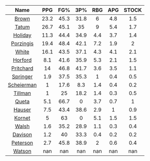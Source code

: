 |                                     Name                                     |  PPG  |  FG%  |  3P%  |  RBG  |  APG  |  STOCK  |
|:----------------------------------------------------------------------------:|:-----:|:-----:|:-----:|:-----:|:-----:|:-------:|
|      [Brown](https://www.espn.com/nba/player/_/id/3917376/jaylen-brown)      | 23.2  | 45.3  | 31.8  |   6   |  4.8  |   1.5   |
|      [Tatum](https://www.espn.com/nba/player/_/id/4065648/jayson-tatum)      | 26.7  | 45.1  |  35   |   9   |  5.4  |   1.7   |
|      [Holiday](https://www.espn.com/nba/player/_/id/3995/jrue-holiday)       | 11.3  | 44.4  | 34.9  |  4.4  |  3.7  |   1.4   |
| [Porzingis](https://www.espn.com/nba/player/_/id/3102531/kristaps-porzingis) | 19.4  | 48.4  | 42.1  |  7.2  |  1.9  |    2    |
|     [White](https://www.espn.com/nba/player/_/id/3078576/derrick-white)      | 16.1  | 43.5  | 37.1  |  4.3  |  4.1  |   2.1   |
|       [Horford](https://www.espn.com/nba/player/_/id/3213/al-horford)        |  8.1  | 41.6  | 35.9  |  5.3  |  2.1  |   1.5   |
|  [Pritchard](https://www.espn.com/nba/player/_/id/4066354/payton-pritchard)  |  14   | 46.8  | 41.7  |  3.6  |  3.5  |   1.1   |
|   [Springer](https://www.espn.com/nba/player/_/id/4432164/jaden-springer)    |  1.9  | 37.5  | 35.3  |   1   |  0.4  |   0.5   |
| [Scheierman](https://www.espn.com/nba/player/_/id/4593841/baylor-scheierman) |   1   | 17.6  |  8.3  |  1.4  |  0.4  |   0.2   |
|    [Tillman](https://www.espn.com/nba/player/_/id/4277964/xavier-tillman)    |   1   |  25   | 18.2  |  1.4  |  0.3  |   0.5   |
|     [Queta](https://www.espn.com/nba/player/_/id/4397424/neemias-queta)      |  5.1  | 66.7  |   0   |  3.7  |  0.7  |    1    |
|      [Hauser](https://www.espn.com/nba/player/_/id/4065804/sam-hauser)       |  7.5  | 43.4  | 38.6  |  2.9  |   1   |   0.9   |
|      [Kornet](https://www.espn.com/nba/player/_/id/3064560/luke-kornet)      |   5   |  63   |   0   |  5.1  |  1.5  |   1.5   |
|      [Walsh](https://www.espn.com/nba/player/_/id/4683689/jordan-walsh)      |  1.6  | 35.2  | 28.9  |  1.1  |  0.3  |   0.4   |
|      [Davison](https://www.espn.com/nba/player/_/id/4576085/jd-davison)      |  1.2  |  40   | 33.3  |  0.4  |  0.2  |   0.2   |
|    [Peterson](https://www.espn.com/nba/player/_/id/4397689/drew-peterson)    |  2.7  | 45.8  | 38.9  |   2   |  0.6  |   0.4   |
|     [Watson](https://www.espn.com/nba/player/_/id/4431705/anton-watson)      |  nan  |  nan  |  nan  |  nan  |  nan  |   nan   |